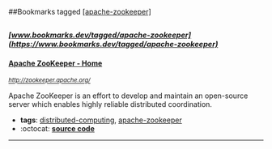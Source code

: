 ##Bookmarks tagged [[apache-zookeeper]](https://www.bookmarks.dev?q=[apache-zookeeper])

_<sup><sup>[www.bookmarks.dev/tagged/apache-zookeeper](https://www.bookmarks.dev/tagged/apache-zookeeper)</sup></sup>_
---
#### [Apache ZooKeeper - Home](http://zookeeper.apache.org/)
_<sup>http://zookeeper.apache.org/</sup>_

Apache ZooKeeper is an effort to develop and maintain an open-source server which enables highly reliable distributed coordination.
* **tags**: [distributed-computing](../tagged/distributed-computing.md), [apache-zookeeper](../tagged/apache-zookeeper.md)
* :octocat: **[source code](https://github.com/apache/zookeeper)**
---
